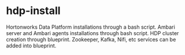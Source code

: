 # hdp-install
Hortonworks Data Platform installations through a bash script. 
Ambari server and Ambari agents installations through bash script. 
HDP cluster creation through blueprint.
Zookeeper, Kafka, Nifi, etc services can be added into blueprint.
